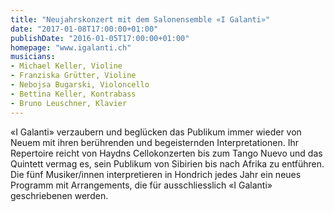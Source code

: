 ```yaml
---
title: "Neujahrskonzert mit dem Salonensemble «I Galanti»"
date: "2017-01-08T17:00:00+01:00"
publishDate: "2016-01-05T17:00:00+01:00"
homepage: "www.igalanti.ch"
musicians:
- Michael Keller, Violine
- Franziska Grütter, Violine
- Nebojsa Bugarski, Violoncello
- Bettina Keller, Kontrabass
- Bruno Leuschner, Klavier
---
```


 «I Galanti» verzaubern und beglücken das Publikum immer wieder von Neuem mit ihren berührenden
 und begeisternden Interpretationen. Ihr Repertoire reicht von Haydns Cellokonzerten bis zum
 Tango Nuevo und das Quintett vermag es, sein Publikum von Sibirien bis nach Afrika zu entführen.
 Die fünf Musiker/innen interpretieren in Hondrich jedes Jahr ein neues Programm mit Arrangements,
 die für ausschliesslich «I Galanti» geschriebenen werden.
